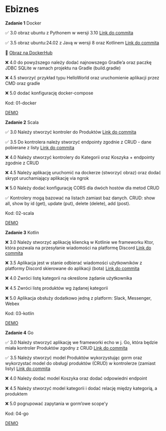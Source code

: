 # Ebiznes

**Zadanie 1** Docker

:white_check_mark: 3.0 obraz ubuntu z Pythonem w wersji 3.10 [Link do commita](https://github.com/mario343/ebiznes/commit/d5b51fbea07a71e98ff9bd96fe3926fac1b49404)

:white_check_mark: 3.5 obraz ubuntu:24.02 z Javą w wersji 8 oraz Kotlinem [Link do commita](https://github.com/mario343/ebiznes/commit/d5b51fbea07a71e98ff9bd96fe3926fac1b49404)

🐳 [Obraz na DockerHub](https://hub.docker.com/r/mario343/ebiznes)

:x: 4.0 do powyższego należy dodać najnowszego Gradle’a oraz paczkę JDBC
SQLite w ramach projektu na Gradle (build.gradle)

:x: 4.5 stworzyć przykład typu HelloWorld oraz uruchomienie aplikacji
przez CMD oraz gradle

:x: 5.0 dodać konfigurację docker-compose

Kod: 01-docker

[DEMO](https://github.com/mario343/ebiznes/blob/main/demos/zadanie1.gif)

**Zadanie 2** Scala

:white_check_mark: 3.0 Należy stworzyć kontroler do Produktów [Link do commita](https://github.com/mario343/ebiznes/commit/159d66bba63e21d4e6562c8df0fc46161d01973d)

:white_check_mark: 3.5 Do kontrolera należy stworzyć endpointy zgodnie z CRUD - dane pobierane z listy [Link do commita](https://github.com/mario343/ebiznes/commit/159d66bba63e21d4e6562c8df0fc46161d01973d)

:x: 4.0 Należy stworzyć kontrolery do Kategorii oraz Koszyka + endpointy
zgodnie z CRUD

:x: 4.5 Należy aplikację uruchomić na dockerze (stworzyć obraz) oraz dodać
skrypt uruchamiający aplikację via ngrok

:x: 5.0 Należy dodać konfigurację CORS dla dwóch hostów dla metod CRUD

:white_check_mark: Kontrolery mogą bazować na listach zamiast baz danych. CRUD: show all, show by id (get), update (put), delete (delete), add (post).

Kod: 02-scala

[DEMO](https://github.com/mario343/ebiznes/blob/main/demos/zadanie2.gif)

**Zadanie 3** Kotlin

:x: 3.0 Należy stworzyć aplikację kliencką w Kotlinie we frameworku Ktor,
która pozwala na przesyłanie wiadomości na platformę Discord [Link do commita]()

:x: 3.5 Aplikacja jest w stanie odbierać wiadomości użytkowników z
platformy Discord skierowane do aplikacji (bota) [Link do commita]()

:x: 4.0 Zwróci listę kategorii na określone żądanie użytkownika

:x: 4.5 Zwróci listę produktów wg żądanej kategorii

:x: 5.0 Aplikacja obsłuży dodatkowo jedną z platform: Slack, Messenger,
Webex

Kod: 03-kotlin

[DEMO](https://github.com/mario343/ebiznes/blob/main/demos/zadanie2.gif)

**Zadanie 4** Go

:white_check_mark: 3.0 Należy stworzyć aplikację we frameworki echo w j. Go, która będzie
miała kontroler Produktów zgodny z CRUD [Link do commita](https://github.com/mario343/ebiznes/commit/e26266cf9f5f30df5f552a0a22b91ec3d7c3b654)

:white_check_mark: 3.5 Należy stworzyć model Produktów wykorzystując gorm oraz
wykorzystać model do obsługi produktów (CRUD) w kontrolerze (zamiast
listy) [Link do commita](https://github.com/mario343/ebiznes/commit/e26266cf9f5f30df5f552a0a22b91ec3d7c3b654)

:x: 4.0 Należy dodać model Koszyka oraz dodać odpowiedni endpoint

:x: 4.5 Należy stworzyć model kategorii i dodać relację między kategorią,
a produktem

:x: 5.0 pogrupować zapytania w gorm’owe scope'y

Kod: 04-go

[DEMO](https://github.com/mario343/ebiznes/blob/main/demos/zadanie4.gif)
